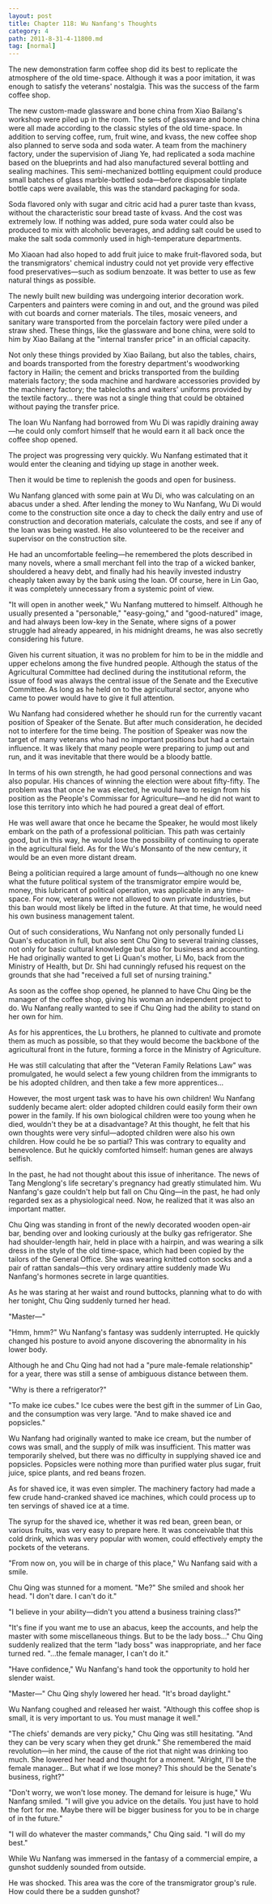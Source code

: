 ```yaml
---
layout: post
title: Chapter 118: Wu Nanfang's Thoughts
category: 4
path: 2011-8-31-4-11800.md
tag: [normal]
---
```


The new demonstration farm coffee shop did its best to replicate the atmosphere of the old time-space. Although it was a poor imitation, it was enough to satisfy the veterans' nostalgia. This was the success of the farm coffee shop.

The new custom-made glassware and bone china from Xiao Bailang's workshop were piled up in the room. The sets of glassware and bone china were all made according to the classic styles of the old time-space. In addition to serving coffee, rum, fruit wine, and kvass, the new coffee shop also planned to serve soda and soda water. A team from the machinery factory, under the supervision of Jiang Ye, had replicated a soda machine based on the blueprints and had also manufactured several bottling and sealing machines. This semi-mechanized bottling equipment could produce small batches of glass marble-bottled soda—before disposable tinplate bottle caps were available, this was the standard packaging for soda.

Soda flavored only with sugar and citric acid had a purer taste than kvass, without the characteristic sour bread taste of kvass. And the cost was extremely low. If nothing was added, pure soda water could also be produced to mix with alcoholic beverages, and adding salt could be used to make the salt soda commonly used in high-temperature departments.

Mo Xiaoan had also hoped to add fruit juice to make fruit-flavored soda, but the transmigrators' chemical industry could not yet provide very effective food preservatives—such as sodium benzoate. It was better to use as few natural things as possible.

The newly built new building was undergoing interior decoration work. Carpenters and painters were coming in and out, and the ground was piled with cut boards and corner materials. The tiles, mosaic veneers, and sanitary ware transported from the porcelain factory were piled under a straw shed. These things, like the glassware and bone china, were sold to him by Xiao Bailang at the "internal transfer price" in an official capacity.

Not only these things provided by Xiao Bailang, but also the tables, chairs, and boards transported from the forestry department's woodworking factory in Hailin; the cement and bricks transported from the building materials factory; the soda machine and hardware accessories provided by the machinery factory; the tablecloths and waiters' uniforms provided by the textile factory... there was not a single thing that could be obtained without paying the transfer price.

The loan Wu Nanfang had borrowed from Wu Di was rapidly draining away—he could only comfort himself that he would earn it all back once the coffee shop opened.

The project was progressing very quickly. Wu Nanfang estimated that it would enter the cleaning and tidying up stage in another week.

Then it would be time to replenish the goods and open for business.

Wu Nanfang glanced with some pain at Wu Di, who was calculating on an abacus under a shed. After lending the money to Wu Nanfang, Wu Di would come to the construction site once a day to check the daily entry and use of construction and decoration materials, calculate the costs, and see if any of the loan was being wasted. He also volunteered to be the receiver and supervisor on the construction site.

He had an uncomfortable feeling—he remembered the plots described in many novels, where a small merchant fell into the trap of a wicked banker, shouldered a heavy debt, and finally had his heavily invested industry cheaply taken away by the bank using the loan. Of course, here in Lin Gao, it was completely unnecessary from a systemic point of view.

"It will open in another week," Wu Nanfang muttered to himself. Although he usually presented a "personable," "easy-going," and "good-natured" image, and had always been low-key in the Senate, where signs of a power struggle had already appeared, in his midnight dreams, he was also secretly considering his future.

Given his current situation, it was no problem for him to be in the middle and upper echelons among the five hundred people. Although the status of the Agricultural Committee had declined during the institutional reform, the issue of food was always the central issue of the Senate and the Executive Committee. As long as he held on to the agricultural sector, anyone who came to power would have to give it full attention.

Wu Nanfang had considered whether he should run for the currently vacant position of Speaker of the Senate. But after much consideration, he decided not to interfere for the time being. The position of Speaker was now the target of many veterans who had no important positions but had a certain influence. It was likely that many people were preparing to jump out and run, and it was inevitable that there would be a bloody battle.

In terms of his own strength, he had good personal connections and was also popular. His chances of winning the election were about fifty-fifty. The problem was that once he was elected, he would have to resign from his position as the People's Commissar for Agriculture—and he did not want to lose this territory into which he had poured a great deal of effort.

He was well aware that once he became the Speaker, he would most likely embark on the path of a professional politician. This path was certainly good, but in this way, he would lose the possibility of continuing to operate in the agricultural field. As for the Wu's Monsanto of the new century, it would be an even more distant dream.

Being a politician required a large amount of funds—although no one knew what the future political system of the transmigrator empire would be, money, this lubricant of political operation, was applicable in any time-space. For now, veterans were not allowed to own private industries, but this ban would most likely be lifted in the future. At that time, he would need his own business management talent.

Out of such considerations, Wu Nanfang not only personally funded Li Quan's education in full, but also sent Chu Qing to several training classes, not only for basic cultural knowledge but also for business and accounting. He had originally wanted to get Li Quan's mother, Li Mo, back from the Ministry of Health, but Dr. Shi had cunningly refused his request on the grounds that she had "received a full set of nursing training."

As soon as the coffee shop opened, he planned to have Chu Qing be the manager of the coffee shop, giving his woman an independent project to do. Wu Nanfang really wanted to see if Chu Qing had the ability to stand on her own for him.

As for his apprentices, the Lu brothers, he planned to cultivate and promote them as much as possible, so that they would become the backbone of the agricultural front in the future, forming a force in the Ministry of Agriculture.

He was still calculating that after the "Veteran Family Relations Law" was promulgated, he would select a few young children from the immigrants to be his adopted children, and then take a few more apprentices...

However, the most urgent task was to have his own children! Wu Nanfang suddenly became alert: older adopted children could easily form their own power in the family. If his own biological children were too young when he died, wouldn't they be at a disadvantage? At this thought, he felt that his own thoughts were very sinful—adopted children were also his own children. How could he be so partial? This was contrary to equality and benevolence. But he quickly comforted himself: human genes are always selfish.

In the past, he had not thought about this issue of inheritance. The news of Tang Menglong's life secretary's pregnancy had greatly stimulated him. Wu Nanfang's gaze couldn't help but fall on Chu Qing—in the past, he had only regarded sex as a physiological need. Now, he realized that it was also an important matter.

Chu Qing was standing in front of the newly decorated wooden open-air bar, bending over and looking curiously at the bulky gas refrigerator. She had shoulder-length hair, held in place with a hairpin, and was wearing a silk dress in the style of the old time-space, which had been copied by the tailors of the General Office. She was wearing knitted cotton socks and a pair of rattan sandals—this very ordinary attire suddenly made Wu Nanfang's hormones secrete in large quantities.

As he was staring at her waist and round buttocks, planning what to do with her tonight, Chu Qing suddenly turned her head.

"Master—"

"Hmm, hmm?" Wu Nanfang's fantasy was suddenly interrupted. He quickly changed his posture to avoid anyone discovering the abnormality in his lower body.

Although he and Chu Qing had not had a "pure male-female relationship" for a year, there was still a sense of ambiguous distance between them.

"Why is there a refrigerator?"

"To make ice cubes." Ice cubes were the best gift in the summer of Lin Gao, and the consumption was very large. "And to make shaved ice and popsicles."

Wu Nanfang had originally wanted to make ice cream, but the number of cows was small, and the supply of milk was insufficient. This matter was temporarily shelved, but there was no difficulty in supplying shaved ice and popsicles. Popsicles were nothing more than purified water plus sugar, fruit juice, spice plants, and red beans frozen.

As for shaved ice, it was even simpler. The machinery factory had made a few crude hand-cranked shaved ice machines, which could process up to ten servings of shaved ice at a time.

The syrup for the shaved ice, whether it was red bean, green bean, or various fruits, was very easy to prepare here. It was conceivable that this cold drink, which was very popular with women, could effectively empty the pockets of the veterans.

"From now on, you will be in charge of this place," Wu Nanfang said with a smile.

Chu Qing was stunned for a moment. "Me?" She smiled and shook her head. "I don't dare. I can't do it."

"I believe in your ability—didn't you attend a business training class?"

"It's fine if you want me to use an abacus, keep the accounts, and help the master with some miscellaneous things. But to be the lady boss..." Chu Qing suddenly realized that the term "lady boss" was inappropriate, and her face turned red. "...the female manager, I can't do it."

"Have confidence," Wu Nanfang's hand took the opportunity to hold her slender waist.

"Master—" Chu Qing shyly lowered her head. "It's broad daylight."

Wu Nanfang coughed and released her waist. "Although this coffee shop is small, it is very important to us. You must manage it well."

"The chiefs' demands are very picky," Chu Qing was still hesitating. "And they can be very scary when they get drunk." She remembered the maid revolution—in her mind, the cause of the riot that night was drinking too much. She lowered her head and thought for a moment. "Alright, I'll be the female manager... But what if we lose money? This should be the Senate's business, right?"

"Don't worry, we won't lose money. The demand for leisure is huge," Wu Nanfang smiled. "I will give you advice on the details. You just have to hold the fort for me. Maybe there will be bigger business for you to be in charge of in the future."

"I will do whatever the master commands," Chu Qing said. "I will do my best."

While Wu Nanfang was immersed in the fantasy of a commercial empire, a gunshot suddenly sounded from outside.

He was shocked. This area was the core of the transmigrator group's rule. How could there be a sudden gunshot?